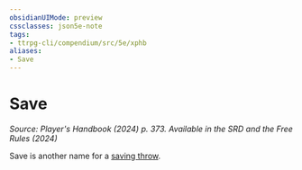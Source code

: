 ```yaml
---
obsidianUIMode: preview
cssclasses: json5e-note
tags:
- ttrpg-cli/compendium/src/5e/xphb
aliases:
- Save
---
```

# Save
*Source: Player's Handbook (2024) p. 373. Available in the <span title='Systems Reference Document (5.2)'>SRD</span> and the Free Rules (2024)* 

Save is another name for a [saving throw](/3-Mechanics/CLI/variant-rules/saving-throw-xphb.md).